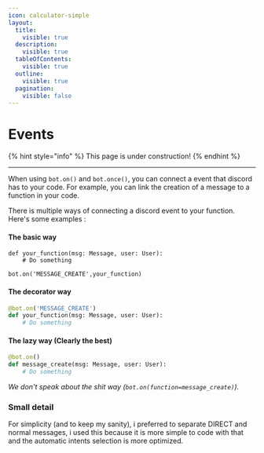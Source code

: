 ```yaml
---
icon: calculator-simple
layout:
  title:
    visible: true
  description:
    visible: true
  tableOfContents:
    visible: true
  outline:
    visible: true
  pagination:
    visible: false
---
```


# Events

{% hint style="info" %}
This page is under construction!
{% endhint %}

***

When using `bot.on()` and `bot.once()`, you can connect a event that discord has to your code. For example, you can link the creation of a message to a function in your code.

There is multiple ways of connecting a discord event to your function. Here's some examples :

#### The basic way

<pre class="language-python"><code class="lang-python">def your_function(msg: Message, user: User):
    # Do something
<strong>    
</strong>bot.on('MESSAGE_CREATE',your_function)
</code></pre>

#### The decorator way

```python
@bot.on('MESSAGE_CREATE')
def your_function(msg: Message, user: User):
    # Do something
```

#### The lazy way (Clearly the best)

```python
@bot.on()
def message_create(msg: Message, user: User):
    # Do something
```

_We don't speak about the shit way (`bot.on(function=message_create)`)._&#x20;

### Small detail

For simplicity (and to keep my sanity), i preferred to separate DIRECT and normal messages, i used this because it is more simple to code with that and the automatic intents selection is more optimized.
